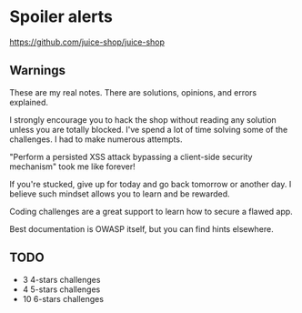 # Spoiler alerts

https://github.com/juice-shop/juice-shop

## Warnings

These are my real notes. There are solutions, opinions, and errors explained.

I strongly encourage you to hack the shop without reading any solution unless you are totally blocked. I've spend a lot of time solving some of the challenges. I had to make numerous attempts. 

"Perform a persisted XSS attack bypassing a client-side security mechanism" took me like forever!

If you're stucked, give up for today and go back tomorrow or another day. I believe such mindset allows you to learn and be rewarded.

Coding challenges are a great support to learn how to secure a flawed app.

Best documentation is OWASP itself, but you can find hints elsewhere.

## TODO

* 3 4-stars challenges
* 4 5-stars challenges
* 10 6-stars challenges
